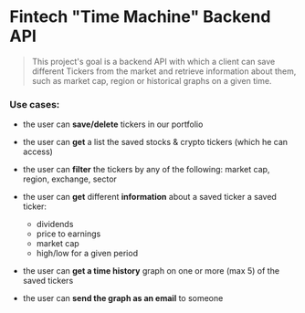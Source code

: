 # Fintech "Time Machine" Backend API

> This project's goal is a backend API with which a client can save different Tickers from the market and retrieve information about them, such as market cap, region or historical graphs on a given time.  
    
<h3>Use cases:</h3>


- the user can **save/delete** tickers in our portfolio

- the user can **get** a list the saved stocks & crypto tickers (which he can access)

- the user can **filter** the tickers by any of the following: market cap, region, exchange, sector

- the user can **get** different **information** about a saved ticker a saved ticker:
  - dividends
  - price to earnings
  - market cap
  - high/low for a given period

- the user can **get a time history** graph on one or more (max 5) of the saved tickers

- the user can **send the graph as an email** to someone
